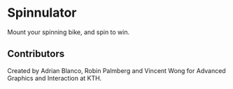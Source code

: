 # Spinnulator
Mount your spinning bike, and spin to win.

## Contributors
Created by Adrian Blanco, Robin Palmberg and Vincent Wong for Advanced Graphics and Interaction at KTH.
